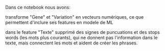 Dans ce notebook nous avons: 

transforme "Gene" et "Variation" en vecteurs numériques, ce que permettent d'inclure ses features en modele de ML 

dans le feature "Texte" supprimé des signes de puncuations et des stops words (les mots plus courants), qui ne donnent pas l'information dans le texte, mais connectent les mots et aident de créer les phrases.


